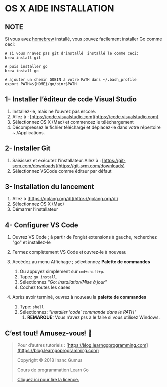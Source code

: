 # OS X AIDE INSTALLATION

## NOTE

Si vous avez [homebrew](https://brew.sh) installé, vous pouvez facilement installer Go comme ceci:

```
# si vous n'avez pas git d'installé, installé le comme ceci:
brew install git

# puis installer go
brew install go

# ajouter un chemin GOBIN à votre PATH dans ~/.bash_profile
export PATH=${HOME}/go/bin:$PATH
```

## 1- Installer l’éditeur de code Visual Studio

1. Installez-le, mais ne l’ouvrez pas encore.
2. Allez à : [https://code.visualstudio.com](https://code.visualstudio.com)
3. Sélectionnez OS X (Mac) et commencez le téléchargement
4. Décompressez le fichier téléchargé et déplacez-le dans votre répertoire ~ /Applications.

## 2- Installer Git

1. Saisissez et exécutez l’installateur. Allez à : [https://git-scm.com/downloads](https://git-scm.com/downloads)
2. Sélectionnez VSCode comme éditeur par défaut

## 3- Installation du lancement

1. Allez à [https://golang.org/dl](https://golang.org/dl)
2. Sélectionnez OS X (Mac)
3. Démarrer l’installateur

## 4- Configurer VS Code

1. Ouvrez VS Code ; à partir de l’onglet extensions à gauche, recherchez "go" et installez-le
2. Fermez complètement VS Code et ouvrez-le à nouveau

3. Accédez au menu Affichage ; sélectionnez **Palette de commandes**
    1. Ou appuyez simplement sur `cmd+shift+p`.
    2. Tapez `go install`.
    3. Sélectionnez _"Go: Installation/Mise à jour"_
    4. Cochez toutes les cases

4. Après avoir terminé, ouvrez à nouveau la **palette de commandes**
    1. Type: `shell`
    2. Sélectionnez: _"Installer 'code' commande dans le PATH"_
        1. **REMARQUE:** Vous n’avez pas à le faire si vous utilisez Windows.

## C’est tout! Amusez-vous! 🤩

<div style="page-break-after: always;"></div>

> Pour d’autres tutoriels : [https://blog.learngoprogramming.com](https://blog.learngoprogramming.com)
>
> Copyright © 2018 Inanc Gumus
>
> Cours de programmation Learn Go
>
> [Cliquez ici pour lire la licence. ](https://creativecommons.org/licenses/by-nc-sa/4.0/)